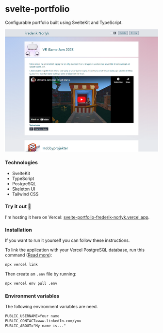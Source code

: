# svelte-portfolio

Configurable portfolio built using SvelteKit and TypeScript.

<img src="screenshot_01.png" alt="Screenshot of the app">

### Technologies

- SvelteKit
- TypeScript
- PostgreSQL
- Skeleton UI
- Tailwind CSS

### Try it out 🚀

I'm hosting it here on Vercel: [svelte-portfolio-frederik-norlyk.vercel.app](https://svelte-portfolio-frederik-norlyk.vercel.app/).

### Installation

If you want to run it yourself you can follow these instructions.

To link the application with your Vercel PostgreSQL database, run this command
([Read more](https://vercel.com/docs/cli)):

```bash
npx vercel link
```

Then create an `.env` file by running:

```bash
npx vercel env pull .env
```

### Environment variables

The following environment variables are need.

```
PUBLIC_USERNAME=Your name
PUBLIC_CONTACT=www.linkedIn.com/you
PUBLIC_ABOUT="My name is..."
```
